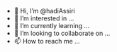 - 👋 Hi, I’m @hadiAssiri
- 👀 I’m interested in ...
- 🌱 I’m currently learning ...
- 💞️ I’m looking to collaborate on ...
- 📫 How to reach me ...

<!---
hadiAssiri/hadiAssiri is a ✨ special ✨ repository because its `README.md` (this file) appears on your GitHub profile.
You can click the Preview link to take a look at your changes.
--->

